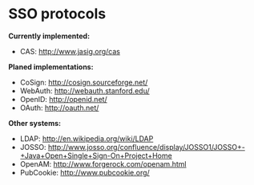 SSO protocols
=============


**Currently implemented:**

-   CAS: http://www.jasig.org/cas


**Planed implementations:**

-   CoSign: http://cosign.sourceforge.net/
-   WebAuth: http://webauth.stanford.edu/
-   OpenID: http://openid.net/
-   OAuth: http://oauth.net/


**Other systems:**

-   LDAP: http://en.wikipedia.org/wiki/LDAP
-   JOSSO: http://www.josso.org/confluence/display/JOSSO1/JOSSO+-+Java+Open+Single+Sign-On+Project+Home
-   OpenAM: http://www.forgerock.com/openam.html
-   PubCookie: http://www.pubcookie.org/
